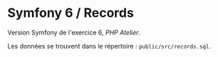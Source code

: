 # Symfony 6 / Records

Version Symfony de l'exercice 6, *PHP Atelier*.

Les données se trouvent dans le répertoire : `public/src/records.sql`.
